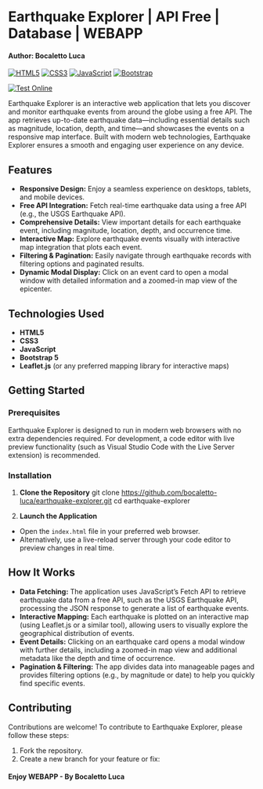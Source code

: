 # Earthquake Explorer | API Free | Database | WEBAPP
#### Author: Bocaletto Luca

[![HTML5](https://img.shields.io/badge/HTML5-E34F26?style=for-the-badge&logo=html5&logoColor=white)](https://developer.mozilla.org/en-US/docs/Web/HTML) [![CSS3](https://img.shields.io/badge/CSS3-1572B6?style=for-the-badge&logo=css3&logoColor=white)](https://developer.mozilla.org/en-US/docs/Web/CSS) [![JavaScript](https://img.shields.io/badge/JavaScript-F7DF1E?style=for-the-badge&logo=javascript&logoColor=black)](https://developer.mozilla.org/en-US/docs/Web/JavaScript) [![Bootstrap](https://img.shields.io/badge/Bootstrap-7952B3?style=for-the-badge&logo=bootstrap&logoColor=white)](https://getbootstrap.com/)

[![Test Online](https://img.shields.io/badge/Test%20Online-Click%20Here-brightgreen?style=for-the-badge)]([https://bocaletto-luca.github.io/Earthquake-Eplorer/](https://bocaletto-luca.github.io/Earthquake-Explorer/))

Earthquake Explorer is an interactive web application that lets you discover and monitor earthquake events from around the globe using a free API. The app retrieves up-to-date earthquake data—including essential details such as magnitude, location, depth, and time—and showcases the events on a responsive map interface. Built with modern web technologies, Earthquake Explorer ensures a smooth and engaging user experience on any device.

## Features

- **Responsive Design:** Enjoy a seamless experience on desktops, tablets, and mobile devices.
- **Free API Integration:** Fetch real-time earthquake data using a free API (e.g., the USGS Earthquake API).
- **Comprehensive Details:** View important details for each earthquake event, including magnitude, location, depth, and occurrence time.
- **Interactive Map:** Explore earthquake events visually with interactive map integration that plots each event.
- **Filtering & Pagination:** Easily navigate through earthquake records with filtering options and paginated results.
- **Dynamic Modal Display:** Click on an event card to open a modal window with detailed information and a zoomed-in map view of the epicenter.

## Technologies Used

- **HTML5**
- **CSS3**
- **JavaScript**
- **Bootstrap 5**
- **Leaflet.js** (or any preferred mapping library for interactive maps)

## Getting Started

### Prerequisites

Earthquake Explorer is designed to run in modern web browsers with no extra dependencies required. For development, a code editor with live preview functionality (such as Visual Studio Code with the Live Server extension) is recommended.

### Installation

1. **Clone the Repository**
git clone https://github.com/bocaletto-luca/earthquake-explorer.git cd earthquake-explorer


2. **Launch the Application**

- Open the `index.html` file in your preferred web browser.
- Alternatively, use a live-reload server through your code editor to preview changes in real time.

## How It Works

- **Data Fetching:** The application uses JavaScript’s Fetch API to retrieve earthquake data from a free API, such as the USGS Earthquake API, processing the JSON response to generate a list of earthquake events.
- **Interactive Mapping:** Each earthquake is plotted on an interactive map (using Leaflet.js or a similar tool), allowing users to visually explore the geographical distribution of events.
- **Event Details:** Clicking on an earthquake card opens a modal window with further details, including a zoomed-in map view and additional metadata like the depth and time of occurrence.
- **Pagination & Filtering:** The app divides data into manageable pages and provides filtering options (e.g., by magnitude or date) to help you quickly find specific events.

## Contributing

Contributions are welcome! To contribute to Earthquake Explorer, please follow these steps:

1. Fork the repository.
2. Create a new branch for your feature or fix:

#### Enjoy WEBAPP - By Bocaletto Luca
